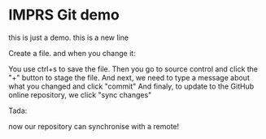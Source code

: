 # IMPRS Git demo

this is just a demo.
this is a new line

Create a file. and when you change it:

You use ctrl+s to save the file.
Then you go to source control and click the "+" button to stage the file.
And next, we need to type a message about what you changed and click "commit"
And finaly, to update to the GitHub online repository, we click "sync changes"

Tada:

now our repository can synchronise with a remote!
